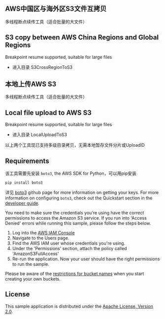 ## AWS中国区与海外区S3文件互拷贝
多线程断点续传工具（适合批量的大文件）
## S3 copy between AWS China Regions and Global Regions
Breakpoint resume supported, suitable for large files
* 进入目录 S3CrossRegionToS3


## 本地上传AWS S3
多线程断点续传工具（适合批量的大文件）
## Local file upload to AWS S3
Breakpoint resume supported, suitable for large files
* 进入目录 LocalUploadToS3

 以上两个工具现已支持多级目录拷贝，无需本地暂存文件分片或UploadID

## Requirements

该工具需要先安装 `boto3`, the AWS SDK for Python，可以用pip安装

    pip install boto3

详见 [boto3](https://github.com/boto/boto3) github page
for more information on getting your keys. For more information on configuring `boto3`,
check out the Quickstart section in the [developer guide](https://boto3.readthedocs.org/en/latest/guide/quickstart.html).

You need to make sure the credentials you're using have the correct permissions to access the Amazon S3
service. If you run into 'Access Denied' errors while running this sample, please follow the steps below.

1. Log into the [AWS IAM Console](https://console.aws.amazon.com/iam/home)
2. Navigate to the Users page.
3. Find the AWS IAM user whose credentials you're using.
4. Under the 'Permissions' section, attach the policy called 'AmazonS3FullAccess'
5. Re-run the application. Now your user should have the right permissions to run the sample.

Please be aware of the [restrictions for bucket names](http://docs.aws.amazon.com/AmazonS3/latest/dev/BucketRestrictions.html) when you start creating your own buckets.

## License

This sample application is distributed under the
[Apache License, Version 2.0](http://www.apache.org/licenses/LICENSE-2.0).
